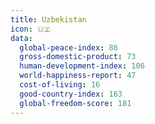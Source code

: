 ```yaml
---
title: Uzbekistan
icon: 🇺🇿
data:
  global-peace-index: 86
  gross-domestic-product: 73
  human-development-index: 106
  world-happiness-report: 47
  cost-of-living: 16
  good-country-index: 163
  global-freedom-score: 181
---
```


